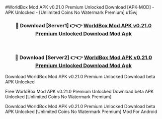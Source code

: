 #WorldBox Mod APK v0.21.0 Premium Unlocked Download [APK-MOD] - APK Unlocked - [Unlimited Coins No Watermark Premium] u15wj



<div align="center">

<h3>🔴 Download [Server1] 👉👉 <a href="https://momento.my/?title=WorldBox_Mod_APK_v0.21.0_Premium_Unlocked_Download">WorldBox Mod APK v0.21.0 Premium Unlocked Download Mod Apk</a></h3><br>

<h3>🔴 Download [Server2] 👉👉 <a href="https://momento.my/?title=WorldBox_Mod_APK_v0.21.0_Premium_Unlocked_Download">WorldBox Mod APK v0.21.0 Premium Unlocked Download Mod Apk</a></h3>
</div>



Download WorldBox Mod APK v0.21.0 Premium Unlocked Download beta APK Unlocked

Free WorldBox Mod APK v0.21.0 Premium Unlocked Download beta APK Unlocked [Unlimited Coins No Watermark Premium]

Download WorldBox Mod APK v0.21.0 Premium Unlocked Download beta APK Unlocked [Unlimited Coins No Watermark Premium] Mod For Android
